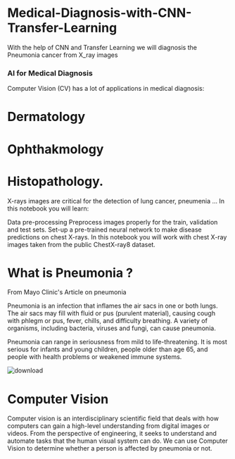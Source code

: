   # Medical-Diagnosis-with-CNN-Transfer-Learning
With the help of CNN and Transfer Learning we will diagnosis the Pneumonia cancer from X_ray images

### AI for Medical Diagnosis
Computer Vision (CV) has a lot of applications in medical diagnosis:

# Dermatology
# Ophthakmology
# Histopathology.
X-rays images are critical for the detection of lung cancer, pneumenia ... In this notebook you will learn:

Data pre-processing
Preprocess images properly for the train, validation and test sets.
Set-up a pre-trained neural network to make disease predictions on chest X-rays.
In this notebook you will work with chest X-ray images taken from the public ChestX-ray8 dataset.

# What is Pneumonia ?
From Mayo Clinic's Article on pneumonia

Pneumonia is an infection that inflames the air sacs in one or both lungs. The air sacs may fill with fluid or pus (purulent material), causing cough with phlegm or pus, fever, chills, and difficulty breathing. A variety of organisms, including bacteria, viruses and fungi, can cause pneumonia.

Pneumonia can range in seriousness from mild to life-threatening. It is most serious for infants and young children, people older than age 65, and people with health problems or weakened immune systems.

![download](https://user-images.githubusercontent.com/57557590/104820294-10a46c00-5849-11eb-8615-c4630a912f13.png)

# Computer Vision
Computer vision is an interdisciplinary scientific field that deals with how computers can gain a high-level understanding from digital images or videos. From the perspective of engineering, it seeks to understand and automate tasks that the human visual system can do. We can use Computer Vision to determine whether a person is affected by pneumonia or not.

